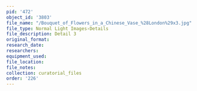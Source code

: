 ```yaml
---
pid: '472'
object_id: '3803'
file_name: "/Bouquet_of_Flowers_in_a_Chinese_Vase_%28London%29x3.jpg"
file_type: Normal Light Images›Details
file_description: Detail 3
original_format:
research_date:
researchers:
equipment_used:
file_location:
file_notes:
collection: curatorial_files
order: '226'
---
```

